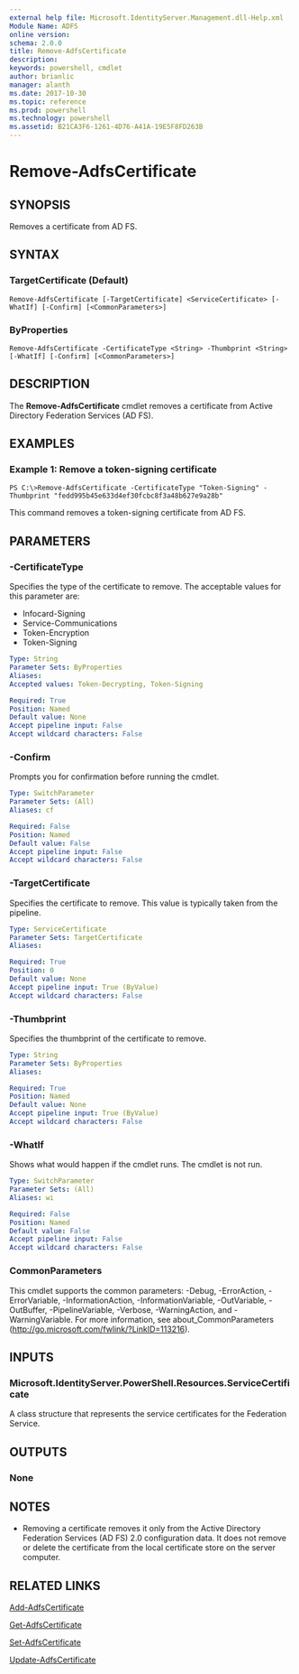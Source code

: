 ```yaml
---
external help file: Microsoft.IdentityServer.Management.dll-Help.xml
Module Name: ADFS
online version: 
schema: 2.0.0
title: Remove-AdfsCertificate
description: 
keywords: powershell, cmdlet
author: brianlic
manager: alanth
ms.date: 2017-10-30
ms.topic: reference
ms.prod: powershell
ms.technology: powershell
ms.assetid: B21CA3F6-1261-4D76-A41A-19E5F8FD263B
---
```


# Remove-AdfsCertificate

## SYNOPSIS
Removes a certificate from AD FS.

## SYNTAX

### TargetCertificate (Default)
```
Remove-AdfsCertificate [-TargetCertificate] <ServiceCertificate> [-WhatIf] [-Confirm] [<CommonParameters>]
```

### ByProperties
```
Remove-AdfsCertificate -CertificateType <String> -Thumbprint <String> [-WhatIf] [-Confirm] [<CommonParameters>]
```

## DESCRIPTION
The **Remove-AdfsCertificate** cmdlet removes a certificate from Active Directory Federation Services (AD FS).

## EXAMPLES

### Example 1: Remove a token-signing certificate
```
PS C:\>Remove-AdfsCertificate -CertificateType "Token-Signing" -Thumbprint ‎"fedd995b45e633d4ef30fcbc8f3a48b627e9a28b"
```

This command removes a token-signing certificate from AD FS.

## PARAMETERS

### -CertificateType
Specifies the type of the certificate to remove.
The acceptable values for this parameter are:

- Infocard-Signing
- Service-Communications
- Token-Encryption
- Token-Signing

```yaml
Type: String
Parameter Sets: ByProperties
Aliases: 
Accepted values: Token-Decrypting, Token-Signing

Required: True
Position: Named
Default value: None
Accept pipeline input: False
Accept wildcard characters: False
```

### -Confirm
Prompts you for confirmation before running the cmdlet.

```yaml
Type: SwitchParameter
Parameter Sets: (All)
Aliases: cf

Required: False
Position: Named
Default value: False
Accept pipeline input: False
Accept wildcard characters: False
```

### -TargetCertificate
Specifies the certificate to remove.
This value is typically taken from the pipeline.

```yaml
Type: ServiceCertificate
Parameter Sets: TargetCertificate
Aliases: 

Required: True
Position: 0
Default value: None
Accept pipeline input: True (ByValue)
Accept wildcard characters: False
```

### -Thumbprint
Specifies the thumbprint of the certificate to remove.

```yaml
Type: String
Parameter Sets: ByProperties
Aliases: 

Required: True
Position: Named
Default value: None
Accept pipeline input: True (ByValue)
Accept wildcard characters: False
```

### -WhatIf
Shows what would happen if the cmdlet runs.
The cmdlet is not run.

```yaml
Type: SwitchParameter
Parameter Sets: (All)
Aliases: wi

Required: False
Position: Named
Default value: False
Accept pipeline input: False
Accept wildcard characters: False
```

### CommonParameters
This cmdlet supports the common parameters: -Debug, -ErrorAction, -ErrorVariable, -InformationAction, -InformationVariable, -OutVariable, -OutBuffer, -PipelineVariable, -Verbose, -WarningAction, and -WarningVariable. For more information, see about_CommonParameters (http://go.microsoft.com/fwlink/?LinkID=113216).

## INPUTS

### Microsoft.IdentityServer.PowerShell.Resources.ServiceCertificate
A class structure that represents the service certificates for the Federation Service.

## OUTPUTS

### None

## NOTES
* Removing a certificate removes it only from the  Active Directory Federation Services (AD FS) 2.0 configuration data. It does not remove or delete the certificate from the local certificate store on the server computer.

## RELATED LINKS

[Add-AdfsCertificate](./Add-AdfsCertificate.md)

[Get-AdfsCertificate](./Get-AdfsCertificate.md)

[Set-AdfsCertificate](./Set-AdfsCertificate.md)

[Update-AdfsCertificate](./Update-AdfsCertificate.md)

